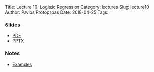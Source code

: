 Title: Lecture 10: Logistic Regression 
Category: lectures
Slug: lecture10
Author: Pavlos Protopapas
Date: 2018-04-25
Tags: 


### Slides

- [PDF]({attach}presentation/Lecture10_LogisticRegression.pdf)
- [PPTX]({attach}presentation/Lecture10_LogisticRegression.pptx)

### Notes 
- [Examples]({filename}notebook/Lecture10.ipynb)


